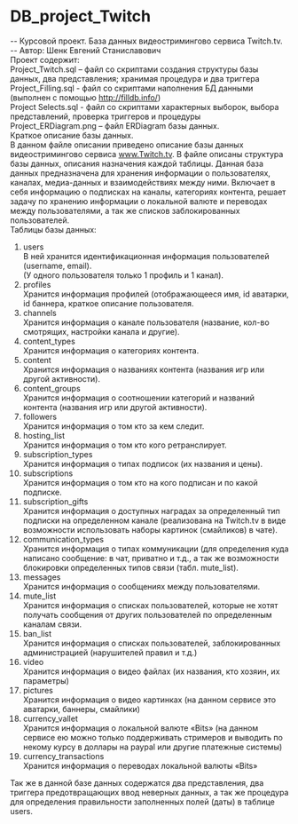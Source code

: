 # DB_project_Twitch  
-- Курсовой проект. База данных видеостримингово сервиса Twitch.tv.  
-- Автор: Шенк Евгений Станиславович  
	Проект содержит:   
Project_Twitch.sql – файл со скриптами создания структуры базы данных, два представления; хранимая процедура и два триггера  
Project_Filling.sql - файл со скриптами наполнения БД данными (выполнен с помощью http://filldb.info/)  
Project Selects.sql - файл со скриптами характерных выборок, выбора представлений, проверка триггеров и процедуры  
Project_ERDiagram.png – файл ERDiagram базы данных.  
	Краткое описание базы данных.  
  В данном файле описании приведено описание базы данных видеостримингово сервиса www.Twitch.tv. 
В файле описаны структура базы данных, описания назначения каждой таблицы.
Данная база данных предназначена для хранения информации о пользователях, каналах, медиа-данных и взаимодействиях между ними. 
Включает в себя информацию о подписках на каналы, категориях контента, 
решает задачу по хранению информации о локальной валюте и переводах между пользователями, 
а так же списков заблокированных пользователей.  
	Таблицы базы данных:  
 1. users  
В ней хранится идентификационная информация пользователей (username, email).  
(У одного пользователя только 1 профиль и 1 канал).  
 2. profiles  
Хранится информация профилей (отображающееся имя, id аватарки, id баннера, краткое описание пользователя.  
 3. channels  
Хранится информация о канале пользователя (название, кол-во смотрящих, настройки канала и другие).  
 4. content_types  
Хранится информация о категориях контента.  
 5. content  
Хранится информация о названиях контента (названия игр или другой активности).  
 5. content_groups  
Хранится информация о соотношении категорий и названий контента (названия игр или другой активности).  
 6. followers  
Хранится информация о том кто за кем следит.  
 7. hosting_list  
Хранится информация о том кто кого ретранслирует.  
 8. subscription_types  
Хранится информация о типах подписок (их названия и цены).  
 9. subscriptions  
Хранится информация о том кто на кого подписан и по какой подписке.  
 10. subscription_gifts  
Хранится информация о доступных наградах за определенный тип подписки на определенном канале 
(реализована на Twitch.tv в виде возможности использовать наборы картинок (смайликов) в чате).  
 11. communication_types  
Хранится информация о типах коммуникации (для определения куда написано сообщение: в чат, приватно и т.д., 
а так же возможности блокировки определенных типов связи (табл. mute_list).  
 12. messages  
Хранится информация о сообщениях между пользователями.  
 13. mute_list  
Хранится информация о списках пользователей, которые не хотят получать сообщения от других пользователей 
по определенным каналам связи.  
 14. ban_list  
Хранится информация о списках пользователей, заблокированных администрацией (нарушителей правил и т.д.)  
 15. video  
Хранится информация о видео файлах (их названия, кто хозяин, их параметры)  
 16. pictures  
Хранится информация о видео картинках (на данном сервисе это аватарки, баннеры, смайлики)  
 17. currency_vallet  
Хранится информация о локальной валюте «Bits» (на данном сервисе ею можно только поддерживать стримеров 
и выводить по некому курсу в доллары на paypal или другие платежные системы)  
 18. currency_transactions  
Хранится информация о переводах локальной валюты «Bits»  
  
 Так же в данной базе данных содержатся два представления, два триггера предотвращающих ввод неверных данных, 
а так же процедура для определения правильности заполненных полей (даты) в таблице users.  
